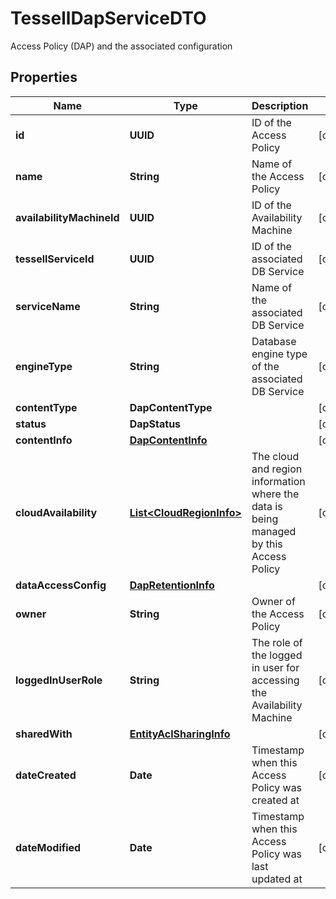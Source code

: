 

# TessellDapServiceDTO

Access Policy (DAP) and the associated configuration

## Properties

Name | Type | Description | Notes
------------ | ------------- | ------------- | -------------
**id** | **UUID** | ID of the Access Policy |  [optional]
**name** | **String** | Name of the Access Policy |  [optional]
**availabilityMachineId** | **UUID** | ID of the Availability Machine |  [optional]
**tessellServiceId** | **UUID** | ID of the associated DB Service |  [optional]
**serviceName** | **String** | Name of the associated DB Service |  [optional]
**engineType** | **String** | Database engine type of the associated DB Service |  [optional]
**contentType** | **DapContentType** |  |  [optional]
**status** | **DapStatus** |  |  [optional]
**contentInfo** | [**DapContentInfo**](DapContentInfo.md) |  |  [optional]
**cloudAvailability** | [**List&lt;CloudRegionInfo&gt;**](CloudRegionInfo.md) | The cloud and region information where the data is being managed by this Access Policy |  [optional]
**dataAccessConfig** | [**DapRetentionInfo**](DapRetentionInfo.md) |  |  [optional]
**owner** | **String** | Owner of the Access Policy |  [optional]
**loggedInUserRole** | **String** | The role of the logged in user for accessing the Availability Machine |  [optional]
**sharedWith** | [**EntityAclSharingInfo**](EntityAclSharingInfo.md) |  |  [optional]
**dateCreated** | **Date** | Timestamp when this Access Policy was created at |  [optional]
**dateModified** | **Date** | Timestamp when this Access Policy was last updated at |  [optional]



